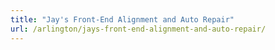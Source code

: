 ```yaml
---
title: "Jay's Front-End Alignment and Auto Repair"
url: /arlington/jays-front-end-alignment-and-auto-repair/
---
```

